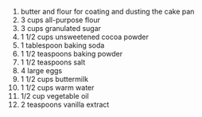 1. butter and flour for coating and dusting the cake pan
2. 3 cups all-purpose flour
3. 3 cups granulated sugar
4. 1 1/2 cups unsweetened cocoa powder
5. 1 tablespoon baking soda
6. 1 1/2 teaspoons baking powder
7. 1 1/2 teaspoons salt
8. 4 large eggs
9. 1 1/2 cups buttermilk
10. 1 1/2 cups warm water
11. 1/2 cup vegetable oil
12. 2 teaspoons vanilla extract